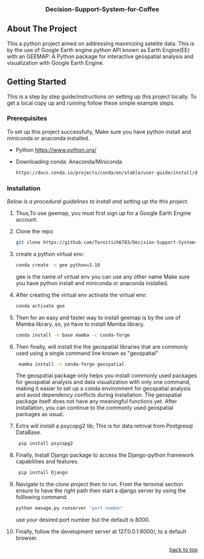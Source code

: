 <a name="readme-top"></a>

<!-- PROJECT LOGO -->
<br />
<div align="center">
  
  <h3 align="center">Decision-Support-System-for-Coffee</h3>

</div>

<!-- ABOUT THE PROJECT -->
## About The Project

This a python project aimed on addressing maximizing satelite data. This is by the use of Google Earth engine python API known as Earth Engine(EE) with an GEEMAP: A Python package for interactive geospatial analysis and visualization with Google Earth Engine.


<!-- GETTING STARTED -->
## Getting Started

This is a step by step guide/instructions on setting up this project locally.
To get a local copy up and running follow these simple example steps.


### Prerequisites

To set up this project successfully, Make sure you have python install and miniconda or anaconda installed.
* Python
https://www.python.org/
  
* Downloading conda: Anaconda/Miniconda
  ```sh
  https://docs.conda.io/projects/conda/en/stable/user-guide/install/download.html
  ```

### Installation

_Below is a procedural guidelines to install and setting up the this project._

1. Thus,To use geemap, you must first sign up for a Google Earth Engine account.

2. Clone the repo
   ```sh
   git clone https://github.com/Toroitich6783/Decision-Support-System-for-Coffee.git
   ```
3. create a python virtual env:
   ```sh
   conda create -n gee python=3.10
   ```
   gee is the name of virtual env you can use any other name
   Make sure you have python install and miniconda or anaconda installed.
4. After creating the virtual env activate the virtual env:
   ```sh
   conda activate gee
   ```
5. Then for an easy and faster way to install  geemap is by the use of Mamba library.
   so, yo have to install Mamba library.
   ```sh
   conda install -n base mamba -c conda-forge
   ```
6. Then finally, will install the the geospatial libraries that are commonly used using a single  command line known as "geospatial"
   ```sh
    mamba install -c conda-forge geospatial
   ```
   The geospatial package only helps you install commonly used packages for geospatial analysis and data visualization with only one command, making it easier to set up a conda environment for geospatial analysis and avoid dependency conflicts during installation. The geospatial package itself does not have any meaningful functions yet. After installation, you can continue to the commonly used geospatial packages as usual.
7. Extra will install a psycopg2 lib; This is for data retrival from Postgresql DataBase.
   ```sh
    pip install psycopg2
   ```
8. Finally, Install Django package to access the Django-python framework capabilities and features.
   ```sh
    pip install Django
   ```
9. Navigate to the clone project then to run. From the terminal section ensure to have the right path then start a django server by using the folllowing command.
   ```sh
   python manage.py runserver 'port number'
   ```
   use your desired port number but the default is 8000.

10. Finally, follow the development server at  127.0.0.1:8000/, to a default browser.

    <p align="right"><a href="#readme-top">back to top</a></p>





